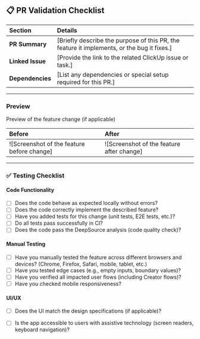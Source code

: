 ## 📋 **PR Validation Checklist**

| **Section**            | **Details**                                                                                              |
|:-----------------------|:---------------------------------------------------------------------------------------------------------|
| **PR Summary**          | [Briefly describe the purpose of this PR, the feature it implements, or the bug it fixes.]                |
| **Linked Issue**        | [Provide the link to the related ClickUp issue or task.]                                                  |
| **Dependencies**        | [List any dependencies or special setup required for this PR.]                                           |

---

### **Preview**

Preview of the feature change (if applicable)

| **Before**                                      | **After**                                       |
|:-----------------------------------------------|:-----------------------------------------------|
| ![Screenshot of the feature before change]     | ![Screenshot of the feature after change]       |

---

### ✅ **Testing Checklist**

#### **Code Functionality**
- [ ] Does the code behave as expected locally without errors?
- [ ] Does the code correctly implement the described feature?
- [ ] Have you added tests for this change (unit tests, E2E tests, etc.)?
- [ ] Do all tests pass successfully in CI?
- [ ] Does the code pass the DeepSource analysis (code quality check)?

#### **Manual Testing**
- [ ] Have you manually tested the feature across different browsers and devices? (Chrome, Firefox, Safari, mobile, tablet, etc.)
- [ ] Have you tested edge cases (e.g., empty inputs, boundary values)?
- [ ] Have you verified all impacted user flows (including Creator flows)?
- [ ] Have you checked mobile responsiveness?

#### **UI/UX**
- [ ] Does the UI match the design specifications (if applicable)?
- [ ] Is the app accessible to users with assistive technology (screen readers, keyboard navigation)?

